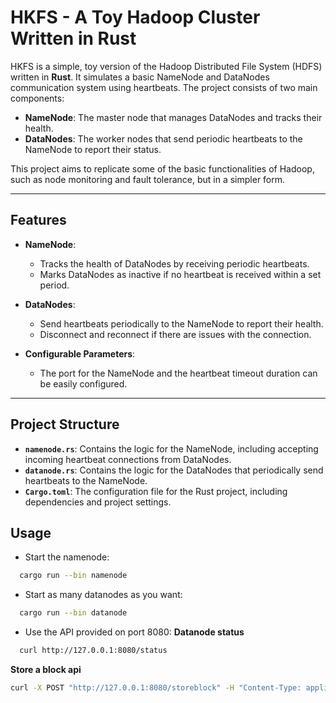 # HKFS - A Toy Hadoop Cluster Written in Rust

HKFS is a simple, toy version of the Hadoop Distributed File System (HDFS) written in **Rust**. It simulates a basic NameNode and DataNodes communication system using heartbeats. The project consists of two main components:
- **NameNode**: The master node that manages DataNodes and tracks their health.
- **DataNodes**: The worker nodes that send periodic heartbeats to the NameNode to report their status.

This project aims to replicate some of the basic functionalities of Hadoop, such as node monitoring and fault tolerance, but in a simpler form.

---

## Features

- **NameNode**: 
  - Tracks the health of DataNodes by receiving periodic heartbeats.
  - Marks DataNodes as inactive if no heartbeat is received within a set period.

- **DataNodes**: 
  - Send heartbeats periodically to the NameNode to report their health.
  - Disconnect and reconnect if there are issues with the connection.

- **Configurable Parameters**: 
  - The port for the NameNode and the heartbeat timeout duration can be easily configured.

---

## Project Structure

- **`namenode.rs`**: Contains the logic for the NameNode, including accepting incoming heartbeat connections from DataNodes.
- **`datanode.rs`**: Contains the logic for the DataNodes that periodically send heartbeats to the NameNode.
- **`Cargo.toml`**: The configuration file for the Rust project, including dependencies and project settings.

## Usage
- Start the namenode: 
```bash
  cargo run --bin namenode
```
- Start as many datanodes as you want:
```bash
  cargo run --bin datanode
```
- Use the API provided on port 8080:
**Datanode status**
```bash
  curl http://127.0.0.1:8080/status
```
**Store a block api**
```bash
curl -X POST "http://127.0.0.1:8080/storeblock" -H "Content-Type: application/json" -d '{"block_id": "1"}
```